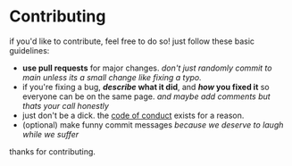 # Contributing

if you'd like to contribute, feel free to do so! just follow these basic guidelines:

- **use pull requests** for major changes. *don't just randomly commit to main unless its a small change like fixing a typo.*
- if you're fixing a bug, **_describe_ what it did**, and **_how_ you fixed it** so everyone can be on the same page. *and maybe add comments but thats your call honestly*
- just don't be a dick. the [code of conduct](https://github.com/sparkhere-sys/wahoo/blob/main/CODE_OF_CONDUCT.md) exists for a reason.
- (optional) make funny commit messages *because we deserve to laugh while we suffer*

thanks for contributing.
